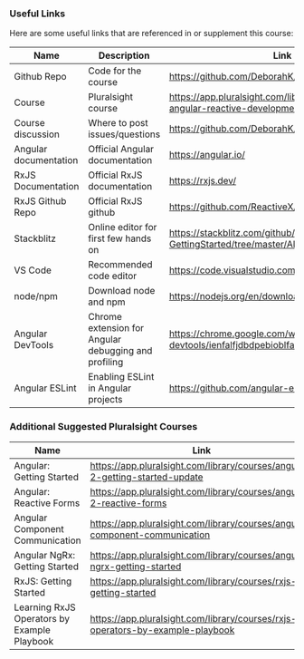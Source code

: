 ### Useful Links
Here are some useful links that are referenced in or supplement this course:

| Name | Description | Link |
| ---- | ----------- | ---- |
| Github Repo | Code for the course | https://github.com/DeborahK/Angular-RxJS
| Course | Pluralsight course | https://app.pluralsight.com/library/courses/rxjs-angular-reactive-development
| Course discussion | Where to post issues/questions | https://github.com/DeborahK/Angular-RxJS/issues
| Angular documentation | Official Angular documentation | https://angular.io/
| RxJS Documentation | Official RxJS documentation | https://rxjs.dev/
| RxJS Github Repo | Official RxJS github | https://github.com/ReactiveX/rxjs/
| Stackblitz | Online editor for first few hands on | https://stackblitz.com/github/DeborahK/Angular-GettingStarted/tree/master/APM-Start
| VS Code | Recommended code editor | https://code.visualstudio.com/
| node/npm | Download node and npm | https://nodejs.org/en/download
| Angular DevTools | Chrome extension for Angular debugging and profiling | https://chrome.google.com/webstore/detail/angular-devtools/ienfalfjdbdpebioblfackkekamfmbnh
| Angular ESLint | Enabling ESLint in Angular projects | https://github.com/angular-eslint/angular-eslint
### Additional Suggested Pluralsight Courses

| Name |  Link |
| ---- | ----- |
| Angular: Getting Started | https://app.pluralsight.com/library/courses/angular-2-getting-started-update
| Angular: Reactive Forms | https://app.pluralsight.com/library/courses/angular-2-reactive-forms
| Angular Component Communication | https://app.pluralsight.com/library/courses/angular-component-communication
| Angular NgRx: Getting Started | https://app.pluralsight.com/library/courses/angular-ngrx-getting-started
| RxJS: Getting Started | https://app.pluralsight.com/library/courses/rxjs-getting-started
| Learning RxJS Operators by Example Playbook | https://app.pluralsight.com/library/courses/rxjs-operators-by-example-playbook
